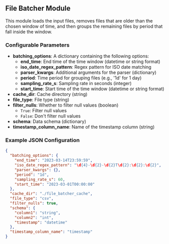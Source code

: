 ## File Batcher Module

This module loads the input files, removes files that are older than the chosen window of time, and then groups the remaining files by period that fall inside the window.

### Configurable Parameters

- **batching_options**: A dictionary containing the following options:
    - **end_time**: End time of the time window (datetime or string format)
    - **iso_date_regex_pattern**: Regex pattern for ISO date matching
    - **parser_kwargs**: Additional arguments for the parser (dictionary)
    - **period**: Time period for grouping files (e.g., '1d' for 1 day)
    - **sampling_rate_s**: Sampling rate in seconds (integer)
    - **start_time**: Start time of the time window (datetime or string format)
- **cache_dir**: Cache directory (string)
- **file_type**: File type (string)
- **filter_nulls**: Whether to filter null values (boolean)
    - `True`: Filter null values
    - `False`: Don't filter null values
- **schema**: Data schema (dictionary)
- **timestamp_column_name**: Name of the timestamp column (string)

### Example JSON Configuration

```json
{
  "batching_options": {
    "end_time": "2023-03-14T23:59:59",
    "iso_date_regex_pattern": "\d{4}-\d{2}-\d{2}T\d{2}:\d{2}:\d{2}",
    "parser_kwargs": {},
    "period": "1d",
    "sampling_rate_s": 60,
    "start_time": "2023-03-01T00:00:00"
  },
  "cache_dir": "./file_batcher_cache",
  "file_type": "csv",
  "filter_nulls": true,
  "schema": {
    "column1": "string",
    "column2": "int",
    "timestamp": "datetime"
  },
  "timestamp_column_name": "timestamp"
}
```